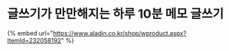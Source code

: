 # 글쓰기가 만만해지는 하루 10분 메모 글쓰기

{% embed url="https://www.aladin.co.kr/shop/wproduct.aspx?ItemId=232058192" %}




